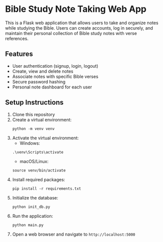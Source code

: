 
# Bible Study Note Taking Web App

This is a Flask web application that allows users to take and organize notes while studying the Bible. Users can create accounts, log in securely, and maintain their personal collection of Bible study notes with verse references.

## Features

- User authentication (signup, login, logout)
- Create, view and delete notes
- Associate notes with specific Bible verses
- Secure password hashing
- Personal note dashboard for each user

## Setup Instructions

1. Clone this repository
2. Create a virtual environment:
   ```python
   python -m venv venv
   ```
3. Activate the virtual environment:
   - Windows:
   ```
   .\venv\Scripts\activate
   ```
   - macOS/Linux:
   ```
   source venv/bin/activate
   ```
4. Install required packages:
   ```
   pip install -r requirements.txt
   ```
5. Initialize the database:
   ```
   python init_db.py
   ```
6. Run the application:
   ```
   python main.py
   ```
7. Open a web browser and navigate to `http://localhost:5000`


